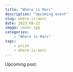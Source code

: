 ```yaml
---
title: "Where is Marc"
description: "Upcoming event"
slug: where-is-marc
date: 2023-08-22
image: cover.jpg
categories:
    - "Where is Marc"
tags:
    - prize
    - where-is-marc
---
```


Upcoming post.
